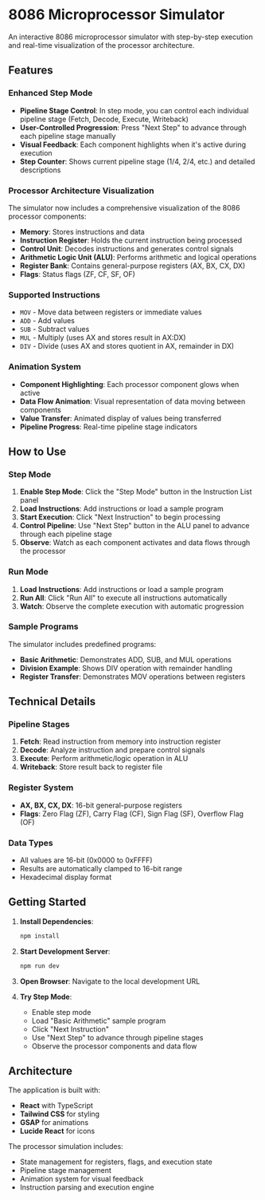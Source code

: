 # 8086 Microprocessor Simulator

An interactive 8086 microprocessor simulator with step-by-step execution and real-time visualization of the processor architecture.

## Features

### Enhanced Step Mode
- **Pipeline Stage Control**: In step mode, you can control each individual pipeline stage (Fetch, Decode, Execute, Writeback)
- **User-Controlled Progression**: Press "Next Step" to advance through each pipeline stage manually
- **Visual Feedback**: Each component highlights when it's active during execution
- **Step Counter**: Shows current pipeline stage (1/4, 2/4, etc.) and detailed descriptions

### Processor Architecture Visualization
The simulator now includes a comprehensive visualization of the 8086 processor components:

- **Memory**: Stores instructions and data
- **Instruction Register**: Holds the current instruction being processed
- **Control Unit**: Decodes instructions and generates control signals
- **Arithmetic Logic Unit (ALU)**: Performs arithmetic and logical operations
- **Register Bank**: Contains general-purpose registers (AX, BX, CX, DX)
- **Flags**: Status flags (ZF, CF, SF, OF)

### Supported Instructions
- `MOV` - Move data between registers or immediate values
- `ADD` - Add values
- `SUB` - Subtract values
- `MUL` - Multiply (uses AX and stores result in AX:DX)
- `DIV` - Divide (uses AX and stores quotient in AX, remainder in DX)

### Animation System
- **Component Highlighting**: Each processor component glows when active
- **Data Flow Animation**: Visual representation of data moving between components
- **Value Transfer**: Animated display of values being transferred
- **Pipeline Progress**: Real-time pipeline stage indicators

## How to Use

### Step Mode
1. **Enable Step Mode**: Click the "Step Mode" button in the Instruction List panel
2. **Load Instructions**: Add instructions or load a sample program
3. **Start Execution**: Click "Next Instruction" to begin processing
4. **Control Pipeline**: Use "Next Step" button in the ALU panel to advance through each pipeline stage
5. **Observe**: Watch as each component activates and data flows through the processor

### Run Mode
1. **Load Instructions**: Add instructions or load a sample program
2. **Run All**: Click "Run All" to execute all instructions automatically
3. **Watch**: Observe the complete execution with automatic progression

### Sample Programs
The simulator includes predefined programs:
- **Basic Arithmetic**: Demonstrates ADD, SUB, and MUL operations
- **Division Example**: Shows DIV operation with remainder handling
- **Register Transfer**: Demonstrates MOV operations between registers

## Technical Details

### Pipeline Stages
1. **Fetch**: Read instruction from memory into instruction register
2. **Decode**: Analyze instruction and prepare control signals
3. **Execute**: Perform arithmetic/logic operation in ALU
4. **Writeback**: Store result back to register file

### Register System
- **AX, BX, CX, DX**: 16-bit general-purpose registers
- **Flags**: Zero Flag (ZF), Carry Flag (CF), Sign Flag (SF), Overflow Flag (OF)

### Data Types
- All values are 16-bit (0x0000 to 0xFFFF)
- Results are automatically clamped to 16-bit range
- Hexadecimal display format

## Getting Started

1. **Install Dependencies**:
   ```bash
   npm install
   ```

2. **Start Development Server**:
   ```bash
   npm run dev
   ```

3. **Open Browser**: Navigate to the local development URL

4. **Try Step Mode**:
   - Enable step mode
   - Load "Basic Arithmetic" sample program
   - Click "Next Instruction"
   - Use "Next Step" to advance through pipeline stages
   - Observe the processor components and data flow

## Architecture

The application is built with:
- **React** with TypeScript
- **Tailwind CSS** for styling
- **GSAP** for animations
- **Lucide React** for icons

The processor simulation includes:
- State management for registers, flags, and execution state
- Pipeline stage management
- Animation system for visual feedback
- Instruction parsing and execution engine
